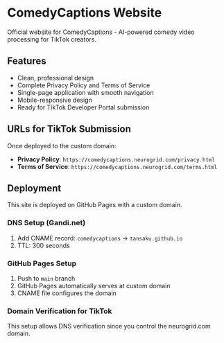 # ComedyCaptions Website

Official website for ComedyCaptions - AI-powered comedy video processing for TikTok creators.

## Features

- Clean, professional design
- Complete Privacy Policy and Terms of Service
- Single-page application with smooth navigation
- Mobile-responsive design
- Ready for TikTok Developer Portal submission

## URLs for TikTok Submission

Once deployed to the custom domain:

- **Privacy Policy**: `https://comedycaptions.neurogrid.com/privacy.html`
- **Terms of Service**: `https://comedycaptions.neurogrid.com/terms.html`

## Deployment

This site is deployed on GitHub Pages with a custom domain.

### DNS Setup (Gandi.net)
1. Add CNAME record: `comedycaptions` → `tansaku.github.io`
2. TTL: 300 seconds

### GitHub Pages Setup
1. Push to `main` branch
2. GitHub Pages automatically serves at custom domain
3. CNAME file configures the domain

### Domain Verification for TikTok
This setup allows DNS verification since you control the neurogrid.com domain.

